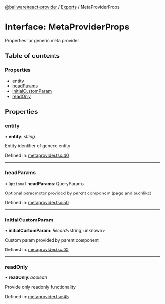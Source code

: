 [@ballware/react-provider](../README.md) / [Exports](../modules.md) / MetaProviderProps

# Interface: MetaProviderProps

Properties for generic meta provider

## Table of contents

### Properties

- [entity](metaproviderprops.md#entity)
- [headParams](metaproviderprops.md#headparams)
- [initialCustomParam](metaproviderprops.md#initialcustomparam)
- [readOnly](metaproviderprops.md#readonly)

## Properties

### entity

• **entity**: *string*

Entity identifier of generic entity

Defined in: [metaprovider.tsx:40](https://github.com/ballware/ballware-client/blob/e25f4ba/packages/react-provider/src/metaprovider.tsx#L40)

___

### headParams

• `Optional` **headParams**: QueryParams

Optional paraemeter provided by parent component (page and suchlike)

Defined in: [metaprovider.tsx:50](https://github.com/ballware/ballware-client/blob/e25f4ba/packages/react-provider/src/metaprovider.tsx#L50)

___

### initialCustomParam

• **initialCustomParam**: *Record*<string, unknown\>

Custom param provided by parent component

Defined in: [metaprovider.tsx:55](https://github.com/ballware/ballware-client/blob/e25f4ba/packages/react-provider/src/metaprovider.tsx#L55)

___

### readOnly

• **readOnly**: *boolean*

Provide only readonly functionality

Defined in: [metaprovider.tsx:45](https://github.com/ballware/ballware-client/blob/e25f4ba/packages/react-provider/src/metaprovider.tsx#L45)
